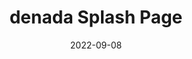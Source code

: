 ---
layout: post
title: 'denada Splash Page'
video-link: "https://ant.umn.edu/embedded/khjxnmzazo"
date: 2022-09-08
application: denada
flow-type: splash page
tags: [web, marketing, food & beverage]
---